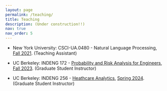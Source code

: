 ```yaml
---
layout: page
permalink: /teaching/
title: Teaching
description: (Under construction!!) 
nav: true
nav_order: 5
---
```


- New York University: CSCI-UA.0480 - Natural Language Processing, <u>Fall 2021</u>. (Teaching Assistant)

- UC Berkeley: INDENG 172 - <a href="https://classes.berkeley.edu/content/2023-fall-indeng-172-001-lec-001">Probability and Risk Analysis for Engineers</a>, <u>Fall 2023</u>. (Graduate Student Instructor)

- UC Berkeley: INDENG 256 - <a href="https://classes.berkeley.edu/content/2024-spring-indeng-256-1-lec-1">Heathcare Analytics</a>, <u>Spring 2024</u>. (Graduate Student Instructor)

